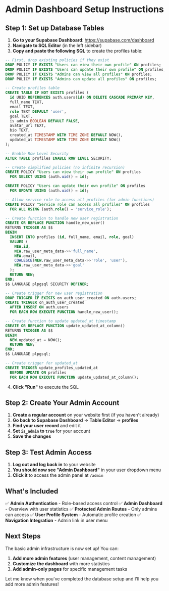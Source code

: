 # Admin Dashboard Setup Instructions

## Step 1: Set up Database Tables

1. **Go to your Supabase Dashboard**: https://supabase.com/dashboard
2. **Navigate to SQL Editor** (in the left sidebar)
3. **Copy and paste the following SQL** to create the profiles table:

```sql
-- First, drop existing policies if they exist
DROP POLICY IF EXISTS "Users can view their own profile" ON profiles;
DROP POLICY IF EXISTS "Users can update their own profile" ON profiles;
DROP POLICY IF EXISTS "Admins can view all profiles" ON profiles;
DROP POLICY IF EXISTS "Admins can update all profiles" ON profiles;

-- Create profiles table
CREATE TABLE IF NOT EXISTS profiles (
  id UUID REFERENCES auth.users(id) ON DELETE CASCADE PRIMARY KEY,
  full_name TEXT,
  email TEXT,
  role TEXT DEFAULT 'user',
  goal TEXT,
  is_admin BOOLEAN DEFAULT FALSE,
  avatar_url TEXT,
  bio TEXT,
  created_at TIMESTAMP WITH TIME ZONE DEFAULT NOW(),
  updated_at TIMESTAMP WITH TIME ZONE DEFAULT NOW()
);

-- Enable Row Level Security
ALTER TABLE profiles ENABLE ROW LEVEL SECURITY;

-- Create simplified policies (no infinite recursion)
CREATE POLICY "Users can view their own profile" ON profiles
  FOR SELECT USING (auth.uid() = id);

CREATE POLICY "Users can update their own profile" ON profiles
  FOR UPDATE USING (auth.uid() = id);

-- Allow service role to access all profiles (for admin functions)
CREATE POLICY "Service role can access all profiles" ON profiles
  FOR ALL USING (auth.role() = 'service_role');

-- Create function to handle new user registration
CREATE OR REPLACE FUNCTION handle_new_user()
RETURNS TRIGGER AS $$
BEGIN
  INSERT INTO profiles (id, full_name, email, role, goal)
  VALUES (
    NEW.id,
    NEW.raw_user_meta_data->>'full_name',
    NEW.email,
    COALESCE(NEW.raw_user_meta_data->>'role', 'user'),
    NEW.raw_user_meta_data->>'goal'
  );
  RETURN NEW;
END;
$$ LANGUAGE plpgsql SECURITY DEFINER;

-- Create trigger for new user registration
DROP TRIGGER IF EXISTS on_auth_user_created ON auth.users;
CREATE TRIGGER on_auth_user_created
  AFTER INSERT ON auth.users
  FOR EACH ROW EXECUTE FUNCTION handle_new_user();

-- Create function to update updated_at timestamp
CREATE OR REPLACE FUNCTION update_updated_at_column()
RETURNS TRIGGER AS $$
BEGIN
  NEW.updated_at = NOW();
  RETURN NEW;
END;
$$ LANGUAGE plpgsql;

-- Create trigger for updated_at
CREATE TRIGGER update_profiles_updated_at
  BEFORE UPDATE ON profiles
  FOR EACH ROW EXECUTE FUNCTION update_updated_at_column();
```

4. **Click "Run"** to execute the SQL

## Step 2: Create Your Admin Account

1. **Create a regular account** on your website first (if you haven't already)
2. **Go back to Supabase Dashboard** → **Table Editor** → **profiles**
3. **Find your user record** and edit it
4. **Set `is_admin` to `true`** for your account
5. **Save the changes**

## Step 3: Test Admin Access

1. **Log out and log back in** to your website
2. **You should now see "Admin Dashboard"** in your user dropdown menu
3. **Click it** to access the admin panel at `/admin`

## What's Included

✅ **Admin Authentication** - Role-based access control
✅ **Admin Dashboard** - Overview with user statistics
✅ **Protected Admin Routes** - Only admins can access
✅ **User Profile System** - Automatic profile creation
✅ **Navigation Integration** - Admin link in user menu

## Next Steps

The basic admin infrastructure is now set up! You can:

1. **Add more admin features** (user management, content management)
2. **Customize the dashboard** with more statistics
3. **Add admin-only pages** for specific management tasks

Let me know when you've completed the database setup and I'll help you add more admin features!
